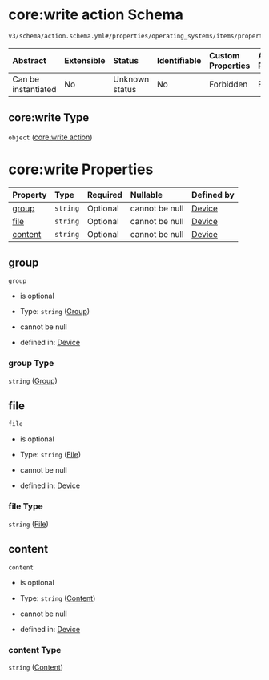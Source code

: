 # core:write action Schema

```txt
v3/schema/action.schema.yml#/properties/operating_systems/items/properties/steps/items/properties/actions/items/oneOf/24/properties/core:write
```



| Abstract            | Extensible | Status         | Identifiable | Custom Properties | Additional Properties | Access Restrictions | Defined In                                                          |
| :------------------ | :--------- | :------------- | :----------- | :---------------- | :-------------------- | :------------------ | :------------------------------------------------------------------ |
| Can be instantiated | No         | Unknown status | No           | Forbidden         | Forbidden             | none                | [device.schema.json*](../device.schema.json "open original schema") |

## core:write Type

`object` ([core:write action](device-properties-operating-systems-operating-system-properties-steps-step-properties-group-step-action-oneof-corewrite-action-properties-corewrite-action.md))

# core:write Properties

| Property            | Type     | Required | Nullable       | Defined by                                                                                                                                                                                                                                                                                                                                                     |
| :------------------ | :------- | :------- | :------------- | :------------------------------------------------------------------------------------------------------------------------------------------------------------------------------------------------------------------------------------------------------------------------------------------------------------------------------------------------------------- |
| [group](#group)     | `string` | Optional | cannot be null | [Device](device-properties-operating-systems-operating-system-properties-steps-step-properties-group-step-action-oneof-corewrite-action-properties-corewrite-action-properties-group.md "v3/schema/action.schema.yml#/properties/operating_systems/items/properties/steps/items/properties/actions/items/oneOf/24/properties/core:write/properties/group")     |
| [file](#file)       | `string` | Optional | cannot be null | [Device](device-properties-operating-systems-operating-system-properties-steps-step-properties-group-step-action-oneof-corewrite-action-properties-corewrite-action-properties-file.md "v3/schema/action.schema.yml#/properties/operating_systems/items/properties/steps/items/properties/actions/items/oneOf/24/properties/core:write/properties/file")       |
| [content](#content) | `string` | Optional | cannot be null | [Device](device-properties-operating-systems-operating-system-properties-steps-step-properties-group-step-action-oneof-corewrite-action-properties-corewrite-action-properties-content.md "v3/schema/action.schema.yml#/properties/operating_systems/items/properties/steps/items/properties/actions/items/oneOf/24/properties/core:write/properties/content") |

## group



`group`

*   is optional

*   Type: `string` ([Group](device-properties-operating-systems-operating-system-properties-steps-step-properties-group-step-action-oneof-corewrite-action-properties-corewrite-action-properties-group.md))

*   cannot be null

*   defined in: [Device](device-properties-operating-systems-operating-system-properties-steps-step-properties-group-step-action-oneof-corewrite-action-properties-corewrite-action-properties-group.md "v3/schema/action.schema.yml#/properties/operating_systems/items/properties/steps/items/properties/actions/items/oneOf/24/properties/core:write/properties/group")

### group Type

`string` ([Group](device-properties-operating-systems-operating-system-properties-steps-step-properties-group-step-action-oneof-corewrite-action-properties-corewrite-action-properties-group.md))

## file



`file`

*   is optional

*   Type: `string` ([File](device-properties-operating-systems-operating-system-properties-steps-step-properties-group-step-action-oneof-corewrite-action-properties-corewrite-action-properties-file.md))

*   cannot be null

*   defined in: [Device](device-properties-operating-systems-operating-system-properties-steps-step-properties-group-step-action-oneof-corewrite-action-properties-corewrite-action-properties-file.md "v3/schema/action.schema.yml#/properties/operating_systems/items/properties/steps/items/properties/actions/items/oneOf/24/properties/core:write/properties/file")

### file Type

`string` ([File](device-properties-operating-systems-operating-system-properties-steps-step-properties-group-step-action-oneof-corewrite-action-properties-corewrite-action-properties-file.md))

## content



`content`

*   is optional

*   Type: `string` ([Content](device-properties-operating-systems-operating-system-properties-steps-step-properties-group-step-action-oneof-corewrite-action-properties-corewrite-action-properties-content.md))

*   cannot be null

*   defined in: [Device](device-properties-operating-systems-operating-system-properties-steps-step-properties-group-step-action-oneof-corewrite-action-properties-corewrite-action-properties-content.md "v3/schema/action.schema.yml#/properties/operating_systems/items/properties/steps/items/properties/actions/items/oneOf/24/properties/core:write/properties/content")

### content Type

`string` ([Content](device-properties-operating-systems-operating-system-properties-steps-step-properties-group-step-action-oneof-corewrite-action-properties-corewrite-action-properties-content.md))
